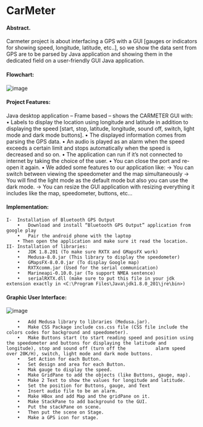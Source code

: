 # CarMeter

#### Abstract.
Carmeter project is about interfacing a GPS with a GUI [gauges or indicators for showing speed, longitude, latitude, etc..], so we show the data sent from GPS are to be parsed by Java application and showing them in the dedicated field on a user-friendly GUI Java application.

#### Flowchart:

![image](https://user-images.githubusercontent.com/96336295/148276331-3a492240-0205-46fe-be99-629d19d64e24.png)

#### Project Features:

Java desktop application – Frame based – shows the CARMETER GUI with:
  •	Labels to display the location using longitude and latitude in addition to displaying the speed [start, stop, latitude, longitude, sound off, switch, light mode and dark mode buttons].
  •	The displayed information comes from parsing the GPS data.
  •	An audio is played as an alarm when the speed exceeds a certain limit and stops automatically when the speed is decreased and so on.
  •	The application can run if it’s not connected to internet by taking the choice of the user.
  •	You can close the port and re-open it again.
  •	We added some features to our application like:
      ->	You can switch between viewing the speedometer and the map simultaneously
      ->	You will find the light mode as the default mode but also you can use the dark mode.
      ->	You can resize the GUI application with resizing everything it includes like the map, speedometer, buttons, etc...

#### Implementation:
    I-	Installation of Bluetooth GPS Output
        •	Download and install “Bluetooth GPS Output” application from google play  
        •	Pair the android phone with the laptop
        • Then open the application and make sure it read the location.
    II-	Installation of libraries:
        •	JDK 1.8.201 (To make sure RXTX and GMapsFX work)
        •	Medusa-8.0.jar (This library to display the speedometer)
        •	GMapsFX-8.0.0.jar (To display Google map)
        •	RXTXcomm.jar (Used for the serial communication)
        •	Marineapi-0.10.0.jar (To support NMEA sentence)
        •	serialRXTX.dll (make sure to put this file in your jdk extension exactly in <C:\Program Files\Java\jdk1.8.0_201\jre\bin>)

#### Graphic User Interface:

![image](https://user-images.githubusercontent.com/96336295/148276001-c5706f4c-8612-47a5-a00c-1a37ce4ff923.png)


        •	Add Medusa library to libraries (Medusa.jar).
        •	Make CSS Package include css.css file (CSS file include the colors codes for background and speedometer).
        •	Make Buttons start (to start reading speed and position using the speedometer and buttons for displaying the latitude and longitude), stop and sound off (turn off the           alarm speed over 20K/H), switch, light mode and dark mode buttons.
        •	Set Action for each Button.
        •	Set design and area for each Button.
        •	Mak gauge to display the speed.
        •	Make GridPane to add the objects (like Buttons, gauge, map).
        •	Make 2 Text to show the values for longitude and latitude.
        •	Set the position for Buttons, gauge, and Text
        •	Insert audio file to be an alarm.
        •	Make HBox and add Map and the gridPane on it.
        •	Make StackPane to add background to the GUI.
        •	Put the stackPane on scene.
        •	Then put the scene on Stage.
        •	Make a GPS icon for stage.
